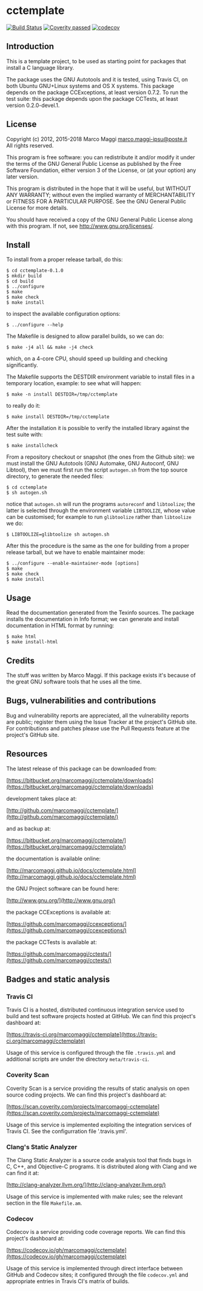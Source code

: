 # cctemplate

[![Build Status](https://travis-ci.org/marcomaggi/cctemplate.svg?branch=master)](https://travis-ci.org/marcomaggi/cctemplate)
[![Coverity passed](https://scan.coverity.com/projects/12801/badge.svg)](https://scan.coverity.com/projects/marcomaggi-cctemplate)
[![codecov](https://codecov.io/gh/marcomaggi/cctemplate/branch/master/graph/badge.svg)](https://codecov.io/gh/marcomaggi/cctemplate)


## Introduction

This is  a template project, to  be used as starting  point for packages
that install a C language library.

The package uses the GNU Autotools and it is tested, using Travis CI, on
both Ubuntu GNU+Linux systems and OS X systems.  This package depends on
the  package CCExceptions,  at least  version  0.7.2.  To  run the  test
suite: this package  depends upon the package CCTests,  at least version
0.2.0-devel.1.


## License

Copyright (c) 2012, 2015-2018 Marco Maggi <marco.maggi-ipsu@poste.it><br/>
All rights reserved.

This program is free software: you  can redistribute it and/or modify it
under the  terms of the GNU  General Public License as  published by the
Free Software Foundation,  either version 3 of the License,  or (at your
option) any later version.

This program  is distributed  in the  hope that it  will be  useful, but
WITHOUT   ANY   WARRANTY;  without   even   the   implied  warranty   of
MERCHANTABILITY  or  FITNESS FOR  A  PARTICULAR  PURPOSE.  See  the  GNU
General Public License for more details.

You should have received a copy  of the GNU General Public License along
with this program.  If not, see <http://www.gnu.org/licenses/>.


## Install

To install from a proper release tarball, do this:

```
$ cd cctemplate-0.1.0
$ mkdir build
$ cd build
$ ../configure
$ make
$ make check
$ make install
```

to inspect the available configuration options:

```
$ ../configure --help
```

The Makefile is designed to allow parallel builds, so we can do:

```
$ make -j4 all && make -j4 check
```

which,  on  a  4-core  CPU,   should  speed  up  building  and  checking
significantly.

The Makefile supports the DESTDIR  environment variable to install files
in a temporary location, example: to see what will happen:

```
$ make -n install DESTDIR=/tmp/cctemplate
```

to really do it:

```
$ make install DESTDIR=/tmp/cctemplate
```

After the  installation it is  possible to verify the  installed library
against the test suite with:

```
$ make installcheck
```

From a repository checkout or snapshot  (the ones from the Github site):
we  must install  the GNU  Autotools  (GNU Automake,  GNU Autoconf,  GNU
Libtool), then  we must first run  the script `autogen.sh` from  the top
source directory, to generate the needed files:

```
$ cd cctemplate
$ sh autogen.sh

```

notice  that  `autogen.sh`  will   run  the  programs  `autoreconf`  and
`libtoolize`; the  latter is  selected through the  environment variable
`LIBTOOLIZE`,  whose  value  can  be  customised;  for  example  to  run
`glibtoolize` rather than `libtoolize` we do:

```
$ LIBTOOLIZE=glibtoolize sh autogen.sh
```

After this  the procedure  is the same  as the one  for building  from a
proper release tarball, but we have to enable maintainer mode:

```
$ ../configure --enable-maintainer-mode [options]
$ make
$ make check
$ make install
```

## Usage

Read the documentation generated from  the Texinfo sources.  The package
installs the documentation  in Info format; we can  generate and install
documentation in HTML format by running:

```
$ make html
$ make install-html
```


## Credits

The  stuff was  written by  Marco Maggi.   If this  package exists  it's
because of the great GNU software tools that he uses all the time.


## Bugs, vulnerabilities and contributions

Bug  and vulnerability  reports are  appreciated, all  the vulnerability
reports  are  public; register  them  using  the  Issue Tracker  at  the
project's GitHub  site.  For  contributions and  patches please  use the
Pull Requests feature at the project's GitHub site.


## Resources

The latest release of this package can be downloaded from:

[https://bitbucket.org/marcomaggi/cctemplate/downloads](https://bitbucket.org/marcomaggi/cctemplate/downloads)

development takes place at:

[http://github.com/marcomaggi/cctemplate/](http://github.com/marcomaggi/cctemplate/)

and as backup at:

[https://bitbucket.org/marcomaggi/cctemplate/](https://bitbucket.org/marcomaggi/cctemplate/)

the documentation is available online:

[http://marcomaggi.github.io/docs/cctemplate.html](http://marcomaggi.github.io/docs/cctemplate.html)

the GNU Project software can be found here:

[http://www.gnu.org/](http://www.gnu.org/)

the package CCExceptions is available at:

[https://github.com/marcomaggi/ccexceptions/](https://github.com/marcomaggi/ccexceptions/)

the package CCTests is available at:

[https://github.com/marcomaggi/cctests/](https://github.com/marcomaggi/cctests/)


## Badges and static analysis

### Travis CI

Travis CI is  a hosted, distributed continuous  integration service used
to build and test software projects  hosted at GitHub.  We can find this
project's dashboard at:

[https://travis-ci.org/marcomaggi/cctemplate](https://travis-ci.org/marcomaggi/cctemplate)

Usage of this  service is configured through the  file `.travis.yml` and
additional scripts are under the directory `meta/travis-ci`.


### Coverity Scan

Coverity Scan is  a service providing the results of  static analysis on
open source coding projects.  We can find this project's dashboard at:

[https://scan.coverity.com/projects/marcomaggi-cctemplate](https://scan.coverity.com/projects/marcomaggi-cctemplate)

Usage of this service is implemented exploiting the integration services
of Travis CI.  See the configurration file '.travis.yml'.


### Clang's Static Analyzer

The Clang Static Analyzer is a source code analysis tool that finds bugs
in C, C++, and Objective-C programs.  It is distributed along with Clang
and we can find it at:

[http://clang-analyzer.llvm.org/](http://clang-analyzer.llvm.org/)

Usage of this  service is implemented with make rules;  see the relevant
section in the file `Makefile.am`.


### Codecov

Codecov is a service providing code  coverage reports.  We can find this
project's dashboard at:

[https://codecov.io/gh/marcomaggi/cctemplate](https://codecov.io/gh/marcomaggi/cctemplate)

Usage of  this service is  implemented through direct  interface between
GitHub and Codecov  sites; it configured through  the file `codecov.yml`
and appropriate entries in Travis CI's matrix of builds.

